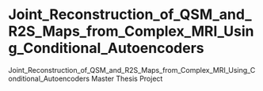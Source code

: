 # Joint_Reconstruction_of_QSM_and_R2S_Maps_from_Complex_MRI_Using_Conditional_Autoencoders
Joint_Reconstruction_of_QSM_and_R2S_Maps_from_Complex_MRI_Using_Conditional_Autoencoders Master Thesis Project
